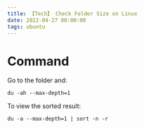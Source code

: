 ```yaml
---
title: 【Tech】 Check Folder Size on Linux
date: 2022-04-27 00:00:00
tags: ubuntu
---
```


# Command

Go to the folder and: 

    du -ah --max-depth=1

To view the sorted result: 

    du -a --max-depth=1 | sort -n -r

